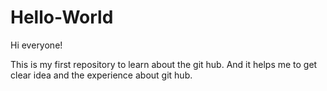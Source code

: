 # Hello-World

Hi everyone!

This is my first repository to learn about the git hub.
And it helps me to get clear idea and the experience about git hub.
